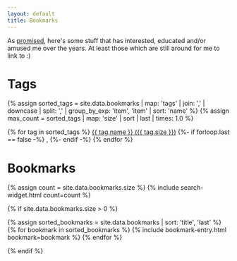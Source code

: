 ```yaml
---
layout: default
title: Bookmarks
---
```


As [promised](/2019/06/11/to-remember-is-to-live.html), here's some stuff that has interested, educated and/or amused me over the years. At least those which are still around for me to link to :)

# Tags

{% assign sorted_tags = site.data.bookmarks | map: 'tags' | join: ',' | downcase | split: ',' | group_by_exp: 'item', 'item' | sort: 'name' %}
{% assign max_count = sorted_tags | map: 'size' | sort | last | times: 1.0 %}
<p class='tag-cloud'>
{% for tag in sorted_tags %}
<a href='#{{ tag.name }}' class='tag tag-size-{{ tag.size | divided_by: max_count | times: 7 | round }}'>{{ tag.name }} ({{ tag.size }})</a>
{%- if forloop.last == false -%}
,
{%- endif -%}
{% endfor %}
</p>

# Bookmarks

{% assign count = site.data.bookmarks.size %}
{% include search-widget.html count=count %}

{% if site.data.bookmarks.size > 0 %}
<dl>
{% assign sorted_bookmarks = site.data.bookmarks | sort: 'title', 'last' %}
{% for bookmark in sorted_bookmarks %}
  {% include bookmark-entry.html bookmark=bookmark %}
{% endfor %}
</dl>
{% endif %}
